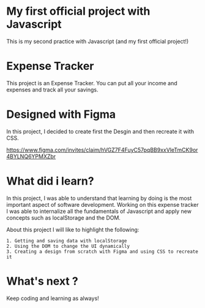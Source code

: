 # My first official project with Javascript
This is my second practice with Javascript (and my first official project!)

# Expense Tracker
This project is an Expense Tracker. You can put all your income and expenses and track all your savings.

# Designed with Figma
In this project, I decided to create first the Desgin and then recreate it with CSS.

https://www.figma.com/invites/claim/hVGZ7F4FuyC57pqBB9xxVleTmCK9or4BYLNQ6YPMXZbr 

# What did i learn?

In this project, I was able to understand that learning by doing is the most important aspect of software development.
Working on this expense tracker I was able to internalize all the fundamentals of Javascript and apply new concepts such as localStorage and the DOM.

About this project I will like to highlight the following:

    1. Getting and saving data with localStorage
    2. Using the DOM to change the UI dynamically
    3. Creating a design from scratch with Figma and using CSS to recreate it

# What's next ?

Keep coding and learning as always! 
